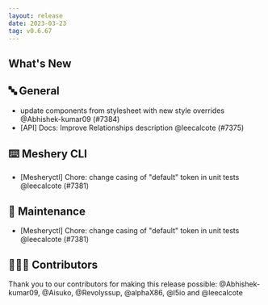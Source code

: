 ```yaml
---
layout: release
date: 2023-03-23
tag: v0.6.67
---
```


## What's New
## 🔤 General
- update components from stylesheet with new style overrides @Abhishek-kumar09 (#7384)
- [API] Docs: Improve Relationships description @leecalcote (#7375)

## ⌨️ Meshery CLI

- [Mesheryctl] Chore: change casing of "default" token in unit tests @leecalcote (#7381)

## 🧰 Maintenance

- [Mesheryctl] Chore: change casing of "default" token in unit tests @leecalcote (#7381)

## 👨🏽‍💻 Contributors

Thank you to our contributors for making this release possible:
@Abhishek-kumar09, @Aisuko, @Revolyssup, @alphaX86, @l5io and @leecalcote
